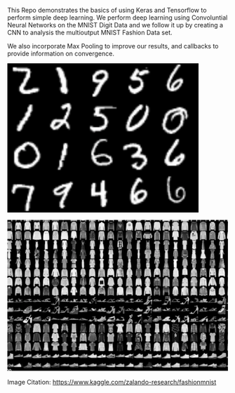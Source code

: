 This Repo demonstrates the basics of using Keras and Tensorflow to perform simple deep learning.
We perform deep learning using Convoluntial Neural Networks on the MNIST Digit Data and we follow it up by 
creating a CNN to analysis the multioutput MNIST Fashion Data set.

We also incorporate Max Pooling to improve our results, and callbacks to provide information on convergence. 

![What is this](image/mnist.png)

![What is this](image/fashion.png)

Image Citation: https://www.kaggle.com/zalando-research/fashionmnist
